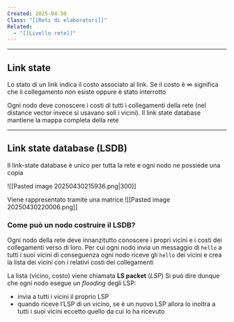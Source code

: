 ```yaml
---
Created: 2025-04-30
Class: "[[Reti di elaboratori]]"
Related:
  - "[[Livello rete]]"
---
```

---
## Link state
Lo stato di un link indica il costo associato al link. Se il costo è $\infty$ significa che il collegamento non esiste oppure è stato interrotto

Ogni nodo deve conoscere i costi di tutti i collegamenti della rete (nel distance vector invece si usavano soli i vicini). Il link state database mantiene la mappa completa della rete

---
## Link state database (LSDB)
Il link-state database è unico per tutta la rete e ogni nodo ne possiede una copia

![[Pasted image 20250430215936.png|300]]

Viene rappresentato tramite una matrice
![[Pasted image 20250430220006.png]]

### Come può un nodo costruire il LSDB?
Ogni nodo della rete deve innanzitutto conoscere i propri vicini e i costi dei collegamenti verso di loro. Per cui ogni nodo invia un messaggio di `hello` a tutti i suoi vicini di conseguenza ogni nodo riceve gli `hello` dei vicini e crea la lista dei vicini con i relativi costi dei collegamenti

La lista (vicino, costo) viene chiamata **LS packet** (*LSP*)
Si può dire dunque che ogni nodo esegue un *flooding* degli LSP:
- invia a tutti i vicini il proprio LSP
- quando riceve l’LSP di un vicino, se è un nuovo LSP allora lo inoltra a tutti i suoi vicini eccetto quello da cui lo ha ricevuto

